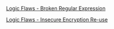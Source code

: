 [Logic Flaws - Broken Regular Expression](./Extras-Broken-Regular-Expression)

[Logic Flaws - Insecure Encryption Re-use](./Extras-Logic-Flaws-Insecure-Encryption-Reuse)